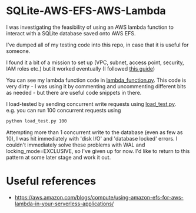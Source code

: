 # SQLite-AWS-EFS-AWS-Lambda

I was investigating the feasibility of using an AWS lambda function to interact with a SQLite database saved onto AWS EFS. 

I've dumped all of my testing code into this repo, in case that it is useful for someone.

I found it a bit of a mission to set up (VPC, subnet, access point, security, IAM roles etc.) but it worked eventually (I followed [this guide](https://aws.amazon.com/blogs/compute/using-amazon-efs-for-aws-lambda-in-your-serverless-applications/))

You can see my lambda function code in [lambda_function.py](./lambda_function.py). This code is very dirty - I was using it by 
commenting and uncommenting different bits as needed - but there are useful code snippets in there. 

I load-tested by sending concurrent write requests using [load_test.py](./load_test.py).  
e.g. you can run 100 concurrent requests using
```bash
python load_test.py 100
```

Attempting more than 1 concurrent write to the database (even as few as 10), I was hit immediately with 'disk I/O' and 'database locked' errors. 
I couldn't immediately solve these problems with WAL and locking_mode=EXCLUSIVE, so I've given up for now. I'd like to return to this pattern at
some later stage and work it out.

# Useful references 

* https://aws.amazon.com/blogs/compute/using-amazon-efs-for-aws-lambda-in-your-serverless-applications/
